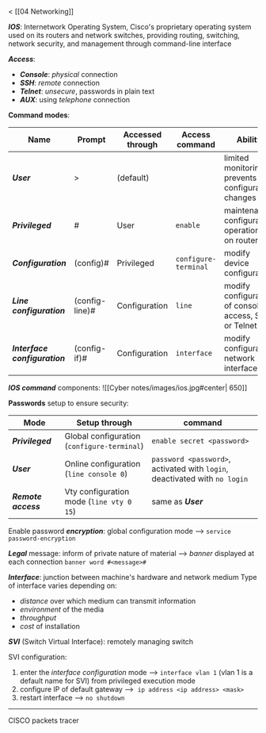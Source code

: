< [[04 Networking]]

***IOS***: Internetwork Operating System, Cisco's proprietary operating system used on its routers and network switches, providing routing, switching, network security, and management through command-line interface

***Access***:
- ***Console***: *physical* connection
- ***SSH***: *remote* connection
- ***Telnet***: *unsecure*, passwords in plain text
- ***AUX***: using *telephone* connection

**Command modes**:

| Name                          | Prompt         | Accessed through | Access command       | Ability                                               |
| ----------------------------- | -------------- | ---------------- | -------------------- | ----------------------------------------------------- |
| ***User***                    | >              | (default)        |                      | limited monitoring, prevents configuration changes    |
| ***Privileged***              | #              | User             | `enable`             | maintenance, configuration operations on router       |
| ***Configuration***           | (config)#      | Privileged       | `configure-terminal` | modify device configuration                           |
| ***Line configuration***      | (config-line)# | Configuration    | `line`               | modify configuration of console access, SSH or Telnet |
| ***Interface configuration*** | (config-if)#   | Configuration    | `interface`          | modify configuration network interfaces               |

***IOS command*** components:
![[Cyber notes/images/ios.jpg#center| 650]]

**Passwords** setup to ensure security:

| Mode                | Setup through                               | command                                                                    |
| ------------------- | ------------------------------------------- | -------------------------------------------------------------------------- |
| ***Privileged***    | Global configuration (`configure-terminal`) | `enable secret <password>`                                                 |
| ***User***          | Online configuration (`line console 0`)     | `password <password>`, activated with `login`, deactivated with `no login` |
| ***Remote access*** | Vty configuration mode (`line vty 0 15`)    | same as ***User***                                                         |

Enable password ***encryption***: global configuration mode --> `service password-encryption`

***Legal*** message: inform of private nature of material --> *banner* displayed at each connection `banner word #<message>#`

***Interface***: junction between machine's hardware and network medium
Type of interface varies depending on:
- *distance* over which medium can transmit information
- *environment* of the media
- *throughput*
- *cost* of installation

***SVI*** (Switch Virtual Interface): remotely managing switch

SVI configuration: 
1. enter the *interface configuration* mode --> `interface vlan 1` (vlan 1 is a default name for SVI) from privileged execution mode
2. configure IP of default gateway -->  `ip address <ip address> <mask>`
3. restart interface --> `no shutdown`
___

CISCO packets tracer
